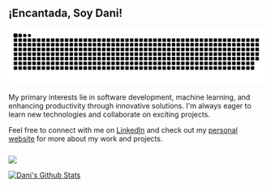 <!-- 
![Alt text](img/project.png) -->
## ¡Encantada, Soy Dani!

![Alt text](img/grid-snake.svg)

My primary interests lie in software development, machine learning, and enhancing productivity through innovative solutions. I'm always eager to learn new technologies and collaborate on exciting projects.

Feel free to connect with me on [LinkedIn](https://www.linkedin.com/in/danigallegdup/) and check out my [personal website](https://danigallegdup.github.io/) for more about my work and projects.



<div align="left">
 <h3 align="left"></h3>
 <a href="https://github.com/danigallegdup">
  <img height="150em" align="center" src="https://github-readme-stats.vercel.app/api/top-langs/?username=danigallegdup&layout=compact&langs_count=15&theme=merko&hide=HTML,Dockerfile,CSS,makefile,cmake,shell"/>

  ![Dani's Github Stats](https://github-readme-stats.vercel.app/api?username=danigallegdup&show_icons=true&count_private=true&theme=tokyonight&hide_rank=false)
<!--   <img height="150em" align="center" src="https://github-readme-streak-stats.herokuapp.com/?user=danigallegdup&theme=merko" alt="danigallegdup"> -->
 </a>
</div>







<!--

<picture>
  <source media="(prefers-color-scheme: dark)" srcset="https://raw.githubusercontent.com/danigallegdup/danigallegdup/output/github-contribution-grid-snake-dark.svg">
  <source media="(prefers-color-scheme: light)" srcset="https://raw.githubusercontent.com/danigallegdup/danigallegdup/output/github-contribution-grid-snake.svg">
  <img alt="github contribution grid snake animation" src="https://raw.githubusercontent.com/danigallegdup/danigallegdup/output/github-contribution-grid-snake.svg">
</picture>

_generated with [Platane/snk](https://github.com/Platane/snk)_

**danigallegdup/danigallegdup** is a ✨ _special_ ✨ repository because its `README.md` (this file) appears on your GitHub profile.

Here are some ideas to get you started:

- 🔭 I’m currently working on ...
- 🌱 I’m currently learning ...
- 👯 I’m looking to collaborate on ...
- 🤔 I’m looking for help with ...
- 💬 Ask me about ...
- 📫 How to reach me: ...
- 😄 Pronouns: ...
- ⚡ Fun fact: ...
-->
